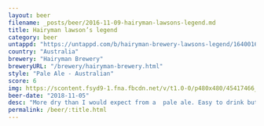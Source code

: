 ```yaml
---
layout: beer
filename: _posts/beer/2016-11-09-hairyman-lawsons-legend.md
title: Hairyman lawson’s legend
category: beer
untappd: "https://untappd.com/b/hairyman-brewery-lawsons-legend/1640016"
country: "Australia"
brewery: "Hairyman Brewery"
breweryURL: "/brewery/hairyman-brewery.html"
style: "Pale Ale - Australian"
score: 6
img: https://scontent.fsyd9-1.fna.fbcdn.net/v/t1.0-0/p480x480/45417466_10156673533768745_8853376147791020032_o.jpg?_nc_cat=110&_nc_sid=e007fa&_nc_ohc=CEJeehVZ1JEAX-lPq15&_nc_ht=scontent.fsyd9-1.fna&tp=6&oh=17da112e16e0d40e530d8d2e3ff63d16&oe=5F95E430
beer-date: "2018-11-05"
desc: "More dry than I would expect from a  pale ale. Easy to drink but nothing in it that brings me back"
permalink: /beer/:title.html
---
```

